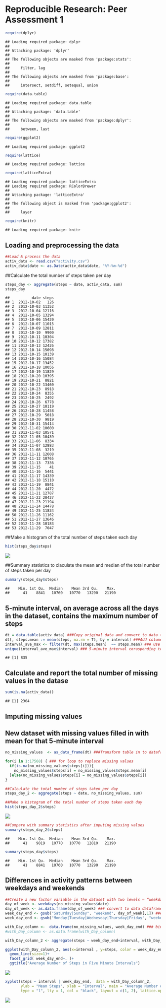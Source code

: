 # Reproducible Research: Peer Assessment 1

```r
require(dplyr)
```

```
## Loading required package: dplyr
## 
## Attaching package: 'dplyr'
## 
## The following objects are masked from 'package:stats':
## 
##     filter, lag
## 
## The following objects are masked from 'package:base':
## 
##     intersect, setdiff, setequal, union
```

```r
require(data.table)
```

```
## Loading required package: data.table
## 
## Attaching package: 'data.table'
## 
## The following objects are masked from 'package:dplyr':
## 
##     between, last
```

```r
require(ggplot2)
```

```
## Loading required package: ggplot2
```

```r
require(lattice)
```

```
## Loading required package: lattice
```

```r
require(latticeExtra)
```

```
## Loading required package: latticeExtra
## Loading required package: RColorBrewer
## 
## Attaching package: 'latticeExtra'
## 
## The following object is masked from 'package:ggplot2':
## 
##     layer
```

```r
require(knitr)
```

```
## Loading required package: knitr
```

## Loading and preprocessing the data

```r
##Load & process the data
activ_data <- read.csv("activity.csv")
activ_data$date <- as.Date(activ_data$date, "%Y-%m-%d")
```



##Calculate the total number of steps taken per day

```r
steps_day <- aggregate(steps ~ date, activ_data, sum)
steps_day
```

```
##          date steps
## 1  2012-10-02   126
## 2  2012-10-03 11352
## 3  2012-10-04 12116
## 4  2012-10-05 13294
## 5  2012-10-06 15420
## 6  2012-10-07 11015
## 7  2012-10-09 12811
## 8  2012-10-10  9900
## 9  2012-10-11 10304
## 10 2012-10-12 17382
## 11 2012-10-13 12426
## 12 2012-10-14 15098
## 13 2012-10-15 10139
## 14 2012-10-16 15084
## 15 2012-10-17 13452
## 16 2012-10-18 10056
## 17 2012-10-19 11829
## 18 2012-10-20 10395
## 19 2012-10-21  8821
## 20 2012-10-22 13460
## 21 2012-10-23  8918
## 22 2012-10-24  8355
## 23 2012-10-25  2492
## 24 2012-10-26  6778
## 25 2012-10-27 10119
## 26 2012-10-28 11458
## 27 2012-10-29  5018
## 28 2012-10-30  9819
## 29 2012-10-31 15414
## 30 2012-11-02 10600
## 31 2012-11-03 10571
## 32 2012-11-05 10439
## 33 2012-11-06  8334
## 34 2012-11-07 12883
## 35 2012-11-08  3219
## 36 2012-11-11 12608
## 37 2012-11-12 10765
## 38 2012-11-13  7336
## 39 2012-11-15    41
## 40 2012-11-16  5441
## 41 2012-11-17 14339
## 42 2012-11-18 15110
## 43 2012-11-19  8841
## 44 2012-11-20  4472
## 45 2012-11-21 12787
## 46 2012-11-22 20427
## 47 2012-11-23 21194
## 48 2012-11-24 14478
## 49 2012-11-25 11834
## 50 2012-11-26 11162
## 51 2012-11-27 13646
## 52 2012-11-28 10183
## 53 2012-11-29  7047
```



##Make a histogram of the total number of steps taken each day

```r
hist(steps_day$steps)
```

![](PA1_template_files/figure-html/unnamed-chunk-4-1.png) 

##Summary statistics to claculate the mean and median of the total number of steps taken per day

```r
summary(steps_day$steps)
```

```
##    Min. 1st Qu.  Median    Mean 3rd Qu.    Max. 
##      41    8841   10760   10770   13290   21190
```

## 5-minute interval, on average across all the days in the dataset, contains the maximum number of steps

```r
dt = data.table(activ_data) ###Copy original data and convert to data table
dt[, steps.mean := mean(steps, na.rm = T), by = interval] ###Add columen with mean steps acrose all days by time interval
interval_ave_max <- filter(dt, max(steps.mean)  == steps.mean) ### Use dplyr to subset table by max mean steps
unique(interval_ave_max$interval) ### 5-minute interval corasponding to max mean
```

```
## [1] 835
```

## Calculate and report the total number of missing values in the datase

```r
sum(is.na(activ_data))
```

```
## [1] 2304
```

## Imputing missing values
## New dataset with missing values filled in with mean for that 5-minute interval

```r
no_missing_values  <- as_data_frame(dt) ###Transform table in to dataframe

for(i in 1:17568) { ### for loop to replace missing values
  if(is.na(no_missing_values$steps[i])){
    no_missing_values$steps[i] = no_missing_values$steps.mean[i]
  }else(no_missing_values$steps[i] = no_missing_values$steps[i])
}
```





```r
##Calculate the total number of steps taken per day
steps_day_2 <- aggregate(steps ~ date, no_missing_values, sum)  

##Make a histogram of the total number of steps taken each day
hist(steps_day_2$steps)
```

![](PA1_template_files/figure-html/unnamed-chunk-9-1.png) 

```r
##Compare with summary statistics after imputing missing values
summary(steps_day_2$steps)
```

```
##    Min. 1st Qu.  Median    Mean 3rd Qu.    Max. 
##      41    9819   10770   10770   12810   21190
```

```r
summary(steps_day$steps)
```

```
##    Min. 1st Qu.  Median    Mean 3rd Qu.    Max. 
##      41    8841   10760   10770   13290   21190
```

##  Differences in activity patterns between weekdays and weekends

```r
##Create a new factor variable in the dataset with two levels – “weekday” and “weekend” indicating whether a given date is a weekday or weekend day.
day_of_week <- weekdays(no_missing_values$date)
day_of_week <- as.data.frame(day_of_week) ### convert to data dataframe 
week_day_end <- gsub("Saturday|Sunday", "weekend", day_of_week[,1]) ### serch for days corisponding to weekend and replace 
week_day_end <- gsub("Monday|Tuesday|Wednesday|Thursday|Friday", "weekday", week_day_end) ### serch for days corisponding to weekday and replace 

with_Day_column <-  data.frame(no_missing_values, week_day_end) ### bind sepret data frames in to one table
#with_Day_column <- as.data.frame(with_Day_column)

with_Day_column_2 <- aggregate(steps ~ week_day_end+interval, with_Day_column, mean) ### average number of steps across all weekday days or weekend days

ggplot(with_Day_column_2, aes(x=interval , y=steps, color = week_day_end))+
  geom_line(size=1)+
  facet_grid( week_day_end~. )+
  ggtitle("Average Number of Steps in Five Minute Intervals")
```

![](PA1_template_files/figure-html/unnamed-chunk-10-1.png) 

```r
xyplot(steps ~ interval | week_day_end,  data = with_Day_column_2,
       ylab = "Mean Steps", xlab = "Interval", main = "Average Number of Steps in Five Minute Intervals",
       type = "l", lty = 1, col = "black", layout = c(1, 2), lattice.options = theEconomist.opts())
```

![](PA1_template_files/figure-html/unnamed-chunk-10-2.png) 


